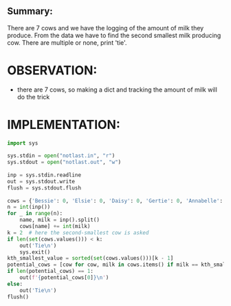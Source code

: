 ## Summary:
There are 7 cows and we have the logging of the amount of milk they produce. From the data we have to find the second smallest milk producing cow. There are multiple or none, print 'tie'.
# OBSERVATION:
- there are 7 cows, so making a dict and tracking the amount of milk will do the trick

# IMPLEMENTATION:
```py
import sys  
  
sys.stdin = open("notlast.in", "r")  
sys.stdout = open("notlast.out", "w")  
  
inp = sys.stdin.readline  
out = sys.stdout.write  
flush = sys.stdout.flush  
  
cows = {'Bessie': 0, 'Elsie': 0, 'Daisy': 0, 'Gertie': 0, 'Annabelle': 0, 'Maggie': 0, 'Henrietta': 0}  
n = int(inp())  
for _ in range(n):  
    name, milk = inp().split()  
    cows[name] += int(milk)  
k = 2  # here the second-smallest cow is asked  
if len(set(cows.values())) < k:  
    out('Tie\n')  
    sys.exit()  
kth_smallest_value = sorted(set(cows.values()))[k - 1]  
potential_cows = [cow for cow, milk in cows.items() if milk == kth_smallest_value]  
if len(potential_cows) == 1:  
    out(f'{potential_cows[0]}\n')  
else:  
    out('Tie\n')  
flush()
```